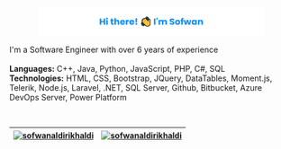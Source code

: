 <p align="center"><a href="https://github.com/sofwanaldirikhaldi"><img width="80%" alt="Hi there! I'm Sofwan" src="./assets/banner.png"/></a></p>
I'm a Software Engineer with over 6 years of experience<br><br><b>Languages:</b> C++, Java, Python, JavaScript, PHP, C#, SQL<br><b>Technologies:</b> HTML, CSS, Bootstrap, JQuery, DataTables, Moment.js, Telerik, Node.js, Laravel, .NET, SQL Server, Github, Bitbucket, Azure DevOps Server, Power Platform</p><br>

| <a href="https://github.com/sofwanaldirikhaldi"><img align="center" src="https://github-readme-stats.vercel.app/api?username=sofwanaldirikhaldi&show_icons=true&include_all_commits=true&hide_border=true" alt="sofwanaldirikhaldi"/></a> | <a href="https://github.com/sofwanaldirikhaldi"><img align="center" src="https://github-readme-stats.vercel.app/api/top-langs/?username=sofwanaldirikhaldi&layout=compact&hide_border=true" alt="sofwanaldirikhaldi"/></a> |
| ------------- | ------------- |
